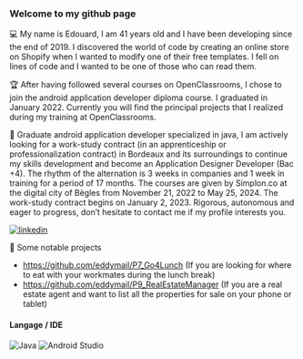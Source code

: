 ### Welcome to my github page

:computer: My name is Edouard, I am 41 years old and I have been developing since the end of 2019. I discovered the world of code by creating an online store on Shopify when I wanted to modify one of their free templates. I fell on lines of code and I wanted to be one of those who can read them.

:trophy: After having followed several courses on OpenClassrooms, I chose to join the android application developer diploma course. I graduated in January 2022. Currently you will find the principal projects that I realized during my training at OpenClassrooms.

:loudspeaker: Graduate android application developer specialized in java, I am actively looking for a work-study contract (in an apprenticeship or professionalization contract) in Bordeaux and its surroundings to continue my skills development and become an Application Designer Developer (Bac +4).
The rhythm of the alternation is 3 weeks in companies and 1 week in training for a period of 17 months. The courses are given by Simplon.co at the digital city of Bègles from November 21, 2022 to May 25, 2024. The work-study contract begins on January 2, 2023.
Rigorous, autonomous and eager to progress, don’t hesitate to contact me if my profile interests you.

[![linkedin](https://img.shields.io/badge/LinkedIn-0077B5?style=for-the-badge&logo=linkedin&logoColor=white)](https://www.linkedin.com/in/edouard-loussouarn-8a8213205/)

:open_file_folder: Some notable projects

- https://github.com/eddymail/P7_Go4Lunch (If you are looking for where to eat with your workmates during the lunch break)
- https://github.com/eddymail/P9_RealEstateManager (If you are a real estate agent and want to list all the properties for sale on your phone or tablet)

#### Langage / IDE

![Java](https://img.shields.io/badge/java-%23ED8B00.svg?style=for-the-badge&logo=java&logoColor=white)
![Android Studio](https://img.shields.io/badge/Android%20Studio-3DDC84.svg?style=for-the-badge&logo=android-studio&logoColor=white) 

